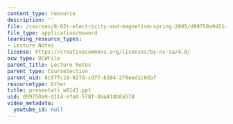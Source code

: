```yaml
---
content_type: resource
description: ''
file: /courses/8-02t-electricity-and-magnetism-spring-2005/d99750a9d114efa0578f8aa418b8a574_presentati_w01d1.ppt
file_type: application/msword
learning_resource_types:
- Lecture Notes
license: https://creativecommons.org/licenses/by-nc-sa/4.0/
ocw_type: OCWFile
parent_title: Lecture Notes
parent_type: CourseSection
parent_uid: 8c57fc19-927d-cd77-b384-2f8eed1c0daf
resourcetype: Other
title: presentati_w01d1.ppt
uid: d99750a9-d114-efa0-578f-8aa418b8a574
video_metadata:
  youtube_id: null
---
```

